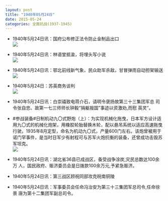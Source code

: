 ```yaml
---
layout: post
title: "1940年05月24日"
date: 2015-05-24
categories: 全面抗战(1937-1945)
---
```


<meta name="referrer" content="no-referrer" />

- 1940年5月24日讯：国府公布修正法令防止金制品出口 <br/><img src="https://ww1.sinaimg.cn/large/aca367d8jw1esfpejelqjj20c70c9ta2.jpg" />

- 1940年5月24日讯：林语堂抵渝，将埋头写小说 <br/><img src="https://ww1.sinaimg.cn/large/aca367d8jw1esfno6bqasj205x0ahmy3.jpg" />

- 1940年5月24日讯：鄂北前线新气象，民众助军杀敌，甘冒弹雨自动担架输送 <br/><img src="https://ww3.sinaimg.cn/large/aca367d8jw1esfly9i7mcj20a60cnq41.jpg" />

- 1940年5月24日：苏英商务谈判 <br/><img src="https://ww3.sinaimg.cn/large/aca367d8jw1esff0n5nl3j211s0h0jx9.jpg" />

- 1940年5月24日讯：白崇禧致电蒋介石，请明令褒扬故第三十三集团军总 司令张自忠、故第一七三师师长钟毅“捐躯报国”事迹以资激劝,而慰 英灵”。  

- #参战装备#日制机动九〇式野炮（上）：为实现机械化拖曳，日本军方设计适用九〇式的机械化炮架，用橡胶轮胎替换木轮，配以悬吊系统以适应高速拖曳行驶。1935年8月定型，命名为机动九〇式，产量600门左右。该炮曾被用于诺门罕事件，是当时日军少有射程可与苏军火炮抗衡的装备，还曾成功击毁苏军坦克。 <br/><img src="https://ww1.sinaimg.cn/large/aca367d8jw1esf5rdhcwmj20f617ck1u.jpg" />

- 1940年5月24日讯：湖北省36县已成战区，备受战争涂炭,灾民总数达100余万 人，国民政府、赈济委员会是日拨款100余万元,予紧急赈济。 

- 1940年5月24日讯：第三战区顾祝同部攻克皖南铜陵 

- 1940年5月24日讯：军事委员会任命冯治安为第三十三集团军总司令,任命徐景 唐为第十二集团军副总司令。 

